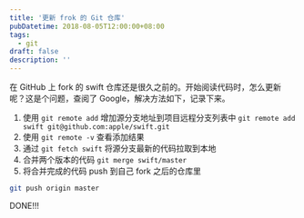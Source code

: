 ```yaml
---
title: '更新 frok 的 Git 仓库'
pubDatetime: 2018-08-05T12:00:00+08:00
tags:
  - git
draft: false
description: ''
---
```


在 GitHub 上 fork 的 swift 仓库还是很久之前的。开始阅读代码时，怎么更新呢？这是个问题，查阅了 Google，解决方法如下，记录下来。

1. 使用 `git remote add` 增加源分支地址到项目远程分支列表中 `git remote add swift git@github.com:apple/swift.git`
2. 使用 `git remote -v` 查看添加结果
3. 通过 `git fetch swift` 将源分支最新的代码拉取到本地
4. 合并两个版本的代码 `git merge swift/master`
5. 将合并完成的代码 push 到自己 fork 之后的仓库里

```bash
git push origin master
```

DONE!!!

